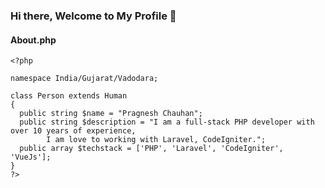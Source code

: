 ### Hi there, Welcome to My Profile 👋

#### About.php

```
<?php

namespace India/Gujarat/Vadodara;

class Person extends Human
{
  public string $name = "Pragnesh Chauhan";
  public string $description = "I am a full-stack PHP developer with over 10 years of experience, 
        I am love to working with Laravel, CodeIgniter.";
  public array $techstack = ['PHP', 'Laravel', 'CodeIgniter', 'VueJs'];
}
?>
```
